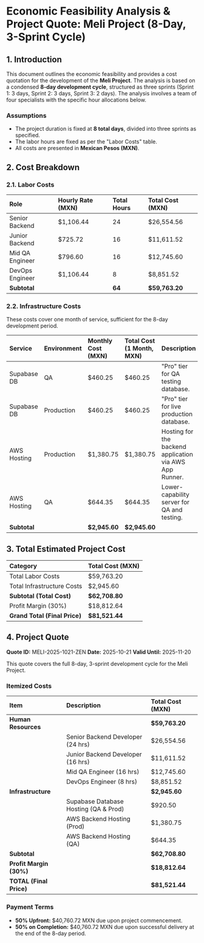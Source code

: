 # Economic Feasibility Analysis & Project Quote: Meli Project (8-Day, 3-Sprint Cycle)

## 1. Introduction

This document outlines the economic feasibility and provides a cost quotation for the development of the **Meli Project**. The analysis is based on a condensed **8-day development cycle**, structured as three sprints (Sprint 1: 3 days, Sprint 2: 3 days, Sprint 3: 2 days). The analysis involves a team of four specialists with the specific hour allocations below.

### Assumptions

- The project duration is fixed at **8 total days**, divided into three sprints as specified.
- The labor hours are fixed as per the "Labor Costs" table.
- All costs are presented in **Mexican Pesos (MXN)**.

## 2. Cost Breakdown

### 2.1. Labor Costs

| Role            | Hourly Rate (MXN) | Total Hours | Total Cost (MXN) |
| :-------------- | :---------------- | :---------- | :--------------- |
| Senior Backend  | $1,106.44         | 24          | $26,554.56       |
| Junior Backend  | $725.72           | 16          | $11,611.52       |
| Mid QA Engineer | $796.60           | 16          | $12,745.60       |
| DevOps Engineer | $1,106.44         | 8           | $8,851.52        |
| **Subtotal**    |                   | **64**      | **$59,763.20**   |

### 2.2. Infrastructure Costs

These costs cover one month of service, sufficient for the 8-day development period.

| Service      | Environment | Monthly Cost (MXN) | Total Cost (1 Month, MXN) | Description                                             |
| :----------- | :---------- | :----------------- | :------------------------ | :------------------------------------------------------ |
| Supabase DB  | QA          | $460.25            | $460.25                   | "Pro" tier for QA testing database.                     |
| Supabase DB  | Production  | $460.25            | $460.25                   | "Pro" tier for live production database.                |
| AWS Hosting  | Production  | $1,380.75          | $1,380.75                 | Hosting for the backend application via AWS App Runner. |
| AWS Hosting  | QA          | $644.35            | $644.35                   | Lower-capability server for QA and testing.             |
| **Subtotal** |             | **$2,945.60**      | **$2,945.60**             |                                                         |

## 3. Total Estimated Project Cost

| Category                      | Total Cost (MXN) |
| :---------------------------- | :--------------- |
| Total Labor Costs             | $59,763.20       |
| Total Infrastructure Costs    | $2,945.60        |
| **Subtotal (Total Cost)**     | **$62,708.80**   |
| Profit Margin (30%)           | $18,812.64       |
| **Grand Total (Final Price)** | **$81,521.44**   |

## 4. Project Quote

**Quote ID:** MELI-2025-1021-ZEN
**Date:** 2025-10-21
**Valid Until:** 2025-11-20

This quote covers the full 8-day, 3-sprint development cycle for the Meli Project.

### Itemized Costs

| Item                    | Description                           | Total Cost (MXN) |
| :---------------------- | :------------------------------------ | :--------------- |
| **Human Resources**     |                                       | **$59,763.20**   |
|                         | Senior Backend Developer (24 hrs)     | $26,554.56       |
|                         | Junior Backend Developer (16 hrs)     | $11,611.52       |
|                         | Mid QA Engineer (16 hrs)              | $12,745.60       |
|                         | DevOps Engineer (8 hrs)               | $8,851.52        |
| **Infrastructure**      |                                       | **$2,945.60**    |
|                         | Supabase Database Hosting (QA & Prod) | $920.50          |
|                         | AWS Backend Hosting (Prod)            | $1,380.75        |
|                         | AWS Backend Hosting (QA)              | $644.35          |
| **Subtotal**            |                                       | **$62,708.80**   |
| **Profit Margin (30%)** |                                       | **$18,812.64**   |
| **TOTAL (Final Price)** |                                       | **$81,521.44**   |

### Payment Terms

- **50% Upfront:** $40,760.72 MXN due upon project commencement.
- **50% on Completion:** $40,760.72 MXN due upon successful delivery at the end of the 8-day period.
